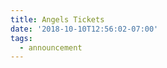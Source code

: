 ```yaml
---
title: Angels Tickets
date: '2018-10-10T12:56:02-07:00'
tags:
  - announcement
---
```

<script type="text/javascript" id="vendiniTicketLineLaunch_7e660ec428b37659f55ccb0ec74ae932">
var VendiniTicketLineLaunch = VendiniTicketLineLaunch || {};
VendiniTicketLineLaunch['b364e9f86fbe38f65a0498a0a039ce7e'] = VendiniTicketLineLaunch['b364e9f86fbe38f65a0498a0a039ce7e'] || [];
(function() {
	VendiniTicketLineLaunch['b364e9f86fbe38f65a0498a0a039ce7e'].push({id: '7e660ec428b37659f55ccb0ec74ae932', type:'tix', eventID:'20691efe19a7755e1f1aa9af4f4850f6', image:'buy-tickets-now.png'});
	if (document.body) {var buttonContainer = document.getElementById("vendiniTicketLineLaunch_7e660ec428b37659f55ccb0ec74ae932").parentNode;}
	else {document.write('<body></body>'); buttonContainer = document.body;}
	var span = document.createElement("span");
	span.id = "7e660ec428b37659f55ccb0ec74ae932";
	buttonContainer.appendChild(span);
	if (!document.getElementById('VendiniTicketLineLaunch_b364e9f86fbe38f65a0498a0a039ce7e')) {
		var script = document.createElement('script'); script.id = 'VendiniTicketLineLaunch_b364e9f86fbe38f65a0498a0a039ce7e'; script.type = 'text/javascript'; script.async = true; script.src = 'https://red.vendini.com/ticketLine/js/launch/b364e9f86fbe38f65a0498a0a039ce7e';
		buttonContainer.appendChild(script);
	}
})();
</script>
